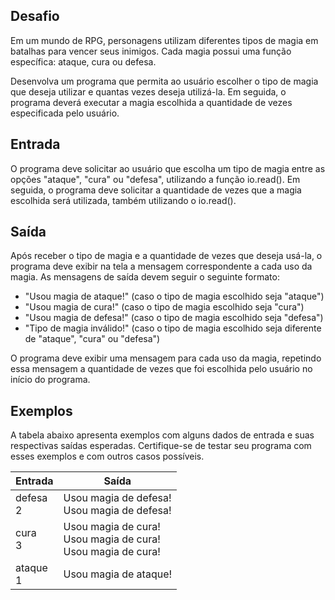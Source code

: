 ## **Desafio**

Em um mundo de RPG, personagens utilizam diferentes tipos de magia em batalhas para vencer seus inimigos. Cada magia possui uma função específica: ataque, cura ou defesa.

Desenvolva um programa que permita ao usuário escolher o tipo de magia que deseja utilizar e quantas vezes deseja utilizá-la. Em seguida, o programa deverá executar a magia escolhida a quantidade de vezes especificada pelo usuário.

## **Entrada**

O programa deve solicitar ao usuário que escolha um tipo de magia entre as opções "ataque", "cura" ou "defesa", utilizando a função io.read(). Em seguida, o programa deve solicitar a quantidade de vezes que a magia escolhida será utilizada, também utilizando o io.read().

## **Saída**

Após receber o tipo de magia e a quantidade de vezes que deseja usá-la, o programa deve exibir na tela a mensagem correspondente a cada uso da magia. As mensagens de saída devem seguir o seguinte formato:

- "Usou magia de ataque!" (caso o tipo de magia escolhido seja "ataque")
- "Usou magia de cura!" (caso o tipo de magia escolhido seja "cura")
- "Usou magia de defesa!" (caso o tipo de magia escolhido seja "defesa")
- "Tipo de magia inválido!" (caso o tipo de magia escolhido seja diferente de "ataque", "cura" ou "defesa")

O programa deve exibir uma mensagem para cada uso da magia, repetindo essa mensagem a quantidade de vezes que foi escolhida pelo usuário no início do programa.

## **Exemplos**

A tabela abaixo apresenta exemplos com alguns dados de entrada e suas respectivas saídas esperadas. Certifique-se de testar seu programa com esses exemplos e com outros casos possíveis.

| Entrada       | Saída                                                                 |
| ------------- | --------------------------------------------------------------------- |
| defesa <br> 2 | Usou magia de defesa! <br> Usou magia de defesa!                      |
| cura <br> 3   | Usou magia de cura! <br> Usou magia de cura! <br> Usou magia de cura! |
| ataque <br> 1 | Usou magia de ataque!                                                 |
